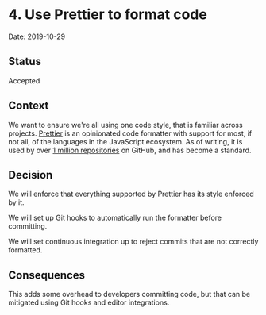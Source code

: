 # 4. Use Prettier to format code

Date: 2019-10-29

## Status

Accepted

## Context

We want to ensure we're all using one code style, that is familiar across
projects. [Prettier](https://prettier.io/) is an opinionated code formatter with
support for most, if not all, of the languages in the JavaScript ecosystem. As
of writing, it is used by over
[1 million repositories](https://github.com/prettier/prettier/network/dependents?package_id=UGFja2FnZS00OTAwMTEyNTI%3D)
on GitHub, and has become a standard.

## Decision

We will enforce that everything supported by Prettier has its style enforced by
it.

We will set up Git hooks to automatically run the formatter before committing.

We will set continuous integration up to reject commits that are not correctly
formatted.

## Consequences

This adds some overhead to developers committing code, but that can be mitigated
using Git hooks and editor integrations.
